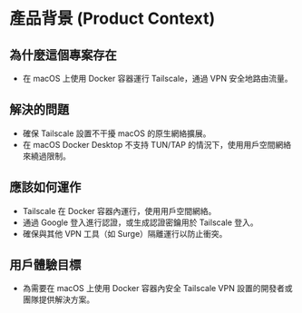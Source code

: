 # 產品背景 (Product Context)

## 為什麼這個專案存在
- 在 macOS 上使用 Docker 容器運行 Tailscale，通過 VPN 安全地路由流量。

## 解決的問題
- 確保 Tailscale 設置不干擾 macOS 的原生網絡擴展。
- 在 macOS Docker Desktop 不支持 TUN/TAP 的情況下，使用用戶空間網絡來繞過限制。

## 應該如何運作
- Tailscale 在 Docker 容器內運行，使用用戶空間網絡。
- 通過 Google 登入進行認證，或生成認證密鑰用於 Tailscale 登入。
- 確保與其他 VPN 工具（如 Surge）隔離運行以防止衝突。

## 用戶體驗目標
- 為需要在 macOS 上使用 Docker 容器內安全 Tailscale VPN 設置的開發者或團隊提供解決方案。
